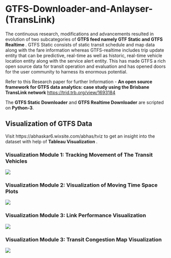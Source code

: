# GTFS-Downloader-and-Anlayser-(TransLink)

<p>

The continuous research, modifications and advancements resulted in evolution of two subcategories of <b> GTFS feed namely GTF Static and GTFS Realtime </b>. GTFS Static consists of static transit schedule and map data along with the fare information whereas GTFS-realtime includes trip update entity that can be predictive, real-time as well as historic, real-time vehicle location entity along with the service alert entity. This has made GTFS a rich open  source data for transit operation and evaluation and has opened doors for the user community to harness its enormous potential. 

</p>


<p>
  
Refer to this Research paper for further Information - <b> An open source framework for GTFS data analytics: case study using the Brisbane TransLink network </b> https://trid.trb.org/view/1693184

</p>

<p>
The <b> GTFS Static Downloader</b> and <b>GTFS Realtime Downloader</b> are scripted on <b>Python-3</b>. 
</p>

<h2> Visualization of GTFS Data </h2>

<p> Visit https://abhaskar6.wixsite.com/abhas/tviz to get an insight into the dataset with help of <b> Tableau Visualization </b>. <p>

<p> <h3> <b> Visualization Module 1: Tracking Movement of The Transit Vehicles </b> </h3>
  <div class='tableauPlaceholder' id='viz1596778968508' style='position: relative'><noscript><a href='#'><img alt=' ' src='https:&#47;&#47;public.tableau.com&#47;static&#47;images&#47;Tr&#47;TransitMovement&#47;TransitLocation&#47;1_rss.png' style='border: none' /></a></noscript><object class='tableauViz'  style='display:none;'><param name='host_url' value='https%3A%2F%2Fpublic.tableau.com%2F' /> <param name='embed_code_version' value='3' /> <param name='site_root' value='' /><param name='name' value='TransitMovement&#47;TransitLocation' /><param name='tabs' value='no' /><param name='toolbar' value='yes' /><param name='static_image' value='https:&#47;&#47;public.tableau.com&#47;static&#47;images&#47;Tr&#47;TransitMovement&#47;TransitLocation&#47;1.png' /> <param name='animate_transition' value='yes' /><param name='display_static_image' value='yes' /><param name='display_spinner' value='yes' /><param name='display_overlay' value='yes' /><param name='display_count' value='yes' /><param name='language' value='en' /></object></div>                
  
  </p>
<p> <h3> <b> Visualization Module 2: Visualization of Moving Time Space Plots </b> </h3>
<div class='tableauPlaceholder' id='viz1596778410542' style='position: relative'><noscript><a href='#'><img alt=' ' src='https:&#47;&#47;public.tableau.com&#47;static&#47;images&#47;Tr&#47;TransitLocation&#47;VisualizingPublicTransportOperation&#47;1_rss.png' style='border: none' /></a></noscript><object class='tableauViz'  style='display:none;'><param name='host_url' value='https%3A%2F%2Fpublic.tableau.com%2F' /> <param name='embed_code_version' value='3' /> <param name='site_root' value='' /><param name='name' value='TransitLocation&#47;VisualizingPublicTransportOperation' /><param name='tabs' value='no' /><param name='toolbar' value='yes' /><param name='static_image' value='https:&#47;&#47;public.tableau.com&#47;static&#47;images&#47;Tr&#47;TransitLocation&#47;VisualizingPublicTransportOperation&#47;1.png' /> <param name='animate_transition' value='yes' /><param name='display_static_image' value='yes' /><param name='display_spinner' value='yes' /><param name='display_overlay' value='yes' /><param name='display_count' value='yes' /><param name='language' value='en' /></object></div>                
</p>
<p>   </p>
<p>  <h3> <b> Visualization Module 3: Link Performance Visualization </b> </h3>
<div class='tableauPlaceholder' id='viz1596778470726' style='position: relative'><noscript><a href='#'><img alt=' ' src='https:&#47;&#47;public.tableau.com&#47;static&#47;images&#47;Tr&#47;TransitSpeedProfile&#47;BusTravelTimeDashboard&#47;1_rss.png' style='border: none' /></a></noscript><object class='tableauViz'  style='display:none;'><param name='host_url' value='https%3A%2F%2Fpublic.tableau.com%2F' /> <param name='embed_code_version' value='3' /> <param name='site_root' value='' /><param name='name' value='TransitSpeedProfile&#47;BusTravelTimeDashboard' /><param name='tabs' value='no' /><param name='toolbar' value='yes' /><param name='static_image' value='https:&#47;&#47;public.tableau.com&#47;static&#47;images&#47;Tr&#47;TransitSpeedProfile&#47;BusTravelTimeDashboard&#47;1.png' /> <param name='animate_transition' value='yes' /><param name='display_static_image' value='yes' /><param name='display_spinner' value='yes' /><param name='display_overlay' value='yes' /><param name='display_count' value='yes' /><param name='language' value='en' /><param name='filter' value='publish=yes' /></object></div>     
</P>
<p> </p>
<p> <h3> <b> Visualization Module 3: Transit Congestion Map Visualization </b> </h3>
<div class='tableauPlaceholder' id='viz1596778900211' style='position: relative'><noscript><a href='#'><img alt=' ' src='https:&#47;&#47;public.tableau.com&#47;static&#47;images&#47;SM&#47;SMSHFS&#47;Dashboard1&#47;1_rss.png' style='border: none' /></a></noscript><object class='tableauViz'  style='display:none;'><param name='host_url' value='https%3A%2F%2Fpublic.tableau.com%2F' /> <param name='embed_code_version' value='3' /> <param name='site_root' value='' /><param name='name' value='SMSHFS&#47;Dashboard1' /><param name='tabs' value='no' /><param name='toolbar' value='yes' /><param name='static_image' value='https:&#47;&#47;public.tableau.com&#47;static&#47;images&#47;SM&#47;SMSHFS&#47;Dashboard1&#47;1.png' /> <param name='animate_transition' value='yes' /><param name='display_static_image' value='yes' /><param name='display_spinner' value='yes' /><param name='display_overlay' value='yes' /><param name='display_count' value='yes' /><param name='language' value='en' /></object></div> 
  </p>

